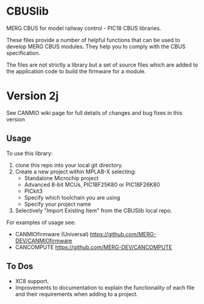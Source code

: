 # CBUSlib

MERG CBUS for model railway control - PIC18 CBUS libraries.

These files provide a number of helpful functions that can be used to 
develop MERG CBUS modules. 
They help you to comply with the CBUS specification.

The files are not strictly a library but a set of source files which 
are added to the application code to build the firmware for a module.

# Version 2j

See CANMIO wiki page for full details of changes and bug fixes in this version


## Usage ##
To use this library:
1. clone this repo into your local git directory.
2. Create a new project within MPLAB-X selecting:
    - Standalone Microchip project
    - Advanced 8-bit MCUs, PIC18F25K80 or PIC18F26K80
    - PICkit3
    - Specify which toolchain you are using
    - Specify your project name
4. Selectively "Import Existing Item" from the CBUSlib local repo.

For examples of usage see:
  * CANMIOfirmware (Universal) https://github.com/MERG-DEV/CANMIOfirmware
  * CANCOMPUTE https://github.com/MERG-DEV/CANCOMPUTE

## To Dos ##

- XC8 support.
- Improvements to documentation to explain the functionality of each file and their requirements when adding to a project.


